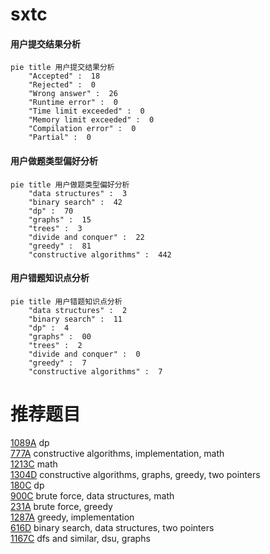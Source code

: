 # sxtc

<!-- tabs:start -->



#### **用户提交结果分析**

```mermaid
pie title 用户提交结果分析
    "Accepted" :  18
    "Rejected" :  0
    "Wrong answer" :  26
    "Runtime error" :  0
    "Time limit exceeded" :  0
    "Memory limit exceeded" :  0
    "Compilation error" :  0
    "Partial" :  0
```

#### **用户做题类型偏好分析**

```mermaid
pie title 用户做题类型偏好分析
    "data structures" :  3
    "binary search" :  42
    "dp" :  70
    "graphs" :  15
    "trees" :  3
    "divide and conquer" :  22
    "greedy" :  81
    "constructive algorithms" :  442
```
#### **用户错题知识点分析**

```mermaid
pie title 用户错题知识点分析
    "data structures" :  2
    "binary search" :  11
    "dp" :  4
    "graphs" :  00
    "trees" :  2
    "divide and conquer" :  0
    "greedy" :  7
    "constructive algorithms" :  7
```



<!-- tabs:end -->
# 推荐题目
[1089A](https://codeforces.com/contest/1089/problem/A)		dp		  
[777A](https://codeforces.com/contest/777/problem/A)		constructive algorithms,
                        implementation,
                        math		  
[1213C](https://codeforces.com/contest/1213/problem/C)		math		  
[1304D](https://codeforces.com/contest/1304/problem/D)		constructive algorithms,
                        graphs,
                        greedy,
                        two pointers		  
[180C](https://codeforces.com/contest/180/problem/C)		dp		  
[900C](https://codeforces.com/contest/900/problem/C)		brute force,
                        data structures,
                        math		  
[231A](https://codeforces.com/contest/231/problem/A)		brute force,
                        greedy		  
[1287A](https://codeforces.com/contest/1287/problem/A)		greedy,
                        implementation		  
[616D](https://codeforces.com/contest/616/problem/D)		binary search,
                        data structures,
                        two pointers		  
[1167C](https://codeforces.com/contest/1167/problem/C)		dfs and similar,
                        dsu,
                        graphs		  
